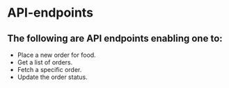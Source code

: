 # API-endpoints


## The following are API endpoints enabling one to: 
* Place a new order for food.
* Get a list of orders.
* Fetch a specific order.
* Update the order status.
